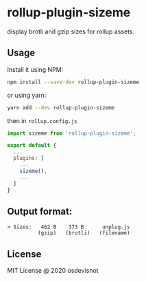 # rollup-plugin-sizeme

display brotli and gzip sizes for rollup assets.

## Usage

Install it using NPM:

```bash
npm install --save-dev rollup-plugin-sizeme
```

or using yarn:

```bash
yarn add --dev rollup-plugin-sizeme
```

then in `rollup.config.js`

```js
import sizeme from 'rollup-plugin-sizeme';

export default {
  ...
  plugins: [
    ...
    sizeme(),
    ...
  ]
}
```

## Output format:

```
> Sizes:   462 B    373 B      unplug.js
          (gzip)   (brotli)   (filename)
```

## License

MIT License @ 2020 osdevisnot

